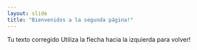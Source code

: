 ```yaml
---
layout: slide
title: "Bienvenidos a la segunda página!"
---
```

Tu texto corregido
Utiliza la flecha hacia la izquierda para volver!
